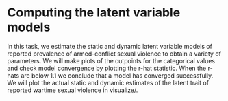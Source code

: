 # Computing the latent variable models

In this task, we estimate the static and dynamic latent variable models of reported prevalence of armed-conflict sexual violence to obtain a variety of parameters. We will make plots of the cutpoints for the categorical values and check model convergence by plotting the r-hat statistic. When the r-hats are below 1.1 we conclude that a model has converged successfully. We will plot the actual static and dynamic estimates of the latent trait of reported wartime sexual violence in visualize/.
